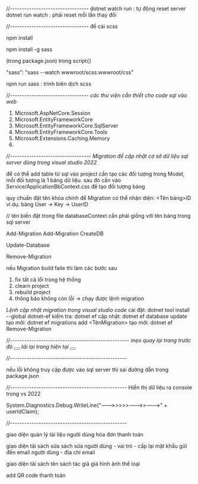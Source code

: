 //---------------------------------
dotnet watch run : tự động reset server
dotnet run watch : phải reset mỗi lần thay đổi

//---------------------------------
để cài scss

npm install

npm install -g sass

(trong package.json) trong script{}

"sass": "sass --watch wwwroot/scss:wwwroot/css"

npm run sass : trình biên dịch scss

//---------------------------------
_các thư viện cần thiết cho code sql vào web_

1. Microsoft.AspNetCore.Session
2. Microsoft.EntityFrameworkCore
3. Microsoft.EntityFrameworkCore.SqlServer
4. Microsoft.EntityFrameworkCore.Tools
5. Microsoft.Extensions.Caching.Memory
6.

//----------------------------------
_Migration để cập nhật cơ sở dữ liệu sql server dùng trong visual studio 2022_

để có thể add table từ sql vào project cần tạo các đối tượng trong Model, mỗi đối tượng là 1 bảng dữ liệu. sau đó cần vào Service/ApplicationBbContext.css để tạo đối tượng bảng

quy chuẩn đặt tên khóa chính để Migration có thể nhận diện: <Tên bảng>ID
ví dụ: bảng User -> Key -> UserID

// tên biến đặt trong file databaseContext cần phải giống với tên bảng trong sql server

Add-Migration <NameFile>
Add-Migration CreateDB

Update-Database

Remove-Migration

nếu Migration build faile thì làm các bước sau

1. fix tất cả lổi trong hệ thống
2. clearn project
3. rebuild project
4. thông báo không còn lỗi -> chạy được lệnh migration

_Lệnh cập nhật migration trong visual studio code_
cài đặt: dotnet tool install --global dotnet-ef
kiểm tra: dotnet ef
cập nhật: dotnet ef database update
tạo mới: dotnet ef migrations add <TênMigration>
tạo mới: dotnet ef Remove-Migration

//--------------------------------------------------
_mẹo quay lại trang trước đó_
<button onclick="window.history.back();"></button>
_tải lại trang hiện tại_
<button onclick="location.reload();"></button>

//-------------------------------------------------

nếu lỗi không truy cập được vào sql server thì sai đường dẫn trong package.json

//-------------------------------------------------
Hiển thị dữ liệu ra console trong vs 2022

System.Diagnostics.Debug.WriteLine("--->>>>>--->>--->" + userIdClaim);

//-------------------------------------------------

giao diện quản lý
tài liệu
người dùng
hóa đơn thanh toán

giao diện
tải sách
sửa sách
sửa người dùng - vai trò - cấp lại mật khẩu gửi đến email người dùng - địa chỉ email

giao diện tải sách
tên sách
tác giả
giá
hình ảnh
thể loại

add QR code thanh toán
